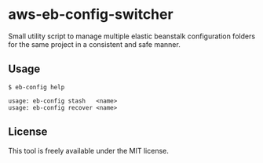# aws-eb-config-switcher

Small utility script to manage multiple elastic beanstalk configuration
folders for the same project in a consistent and safe manner.

## Usage

```shell
$ eb-config help

usage: eb-config stash   <name>
usage: eb-config recover <name>
```

## License

This tool is freely available under the MIT license.
